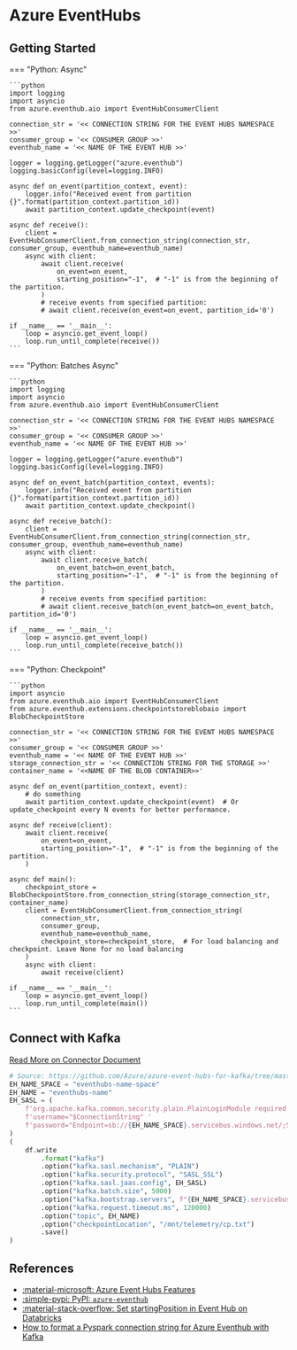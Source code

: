 # Azure EventHubs

## Getting Started

=== "Python: Async"

    ```python
    import logging
    import asyncio
    from azure.eventhub.aio import EventHubConsumerClient

    connection_str = '<< CONNECTION STRING FOR THE EVENT HUBS NAMESPACE >>'
    consumer_group = '<< CONSUMER GROUP >>'
    eventhub_name = '<< NAME OF THE EVENT HUB >>'

    logger = logging.getLogger("azure.eventhub")
    logging.basicConfig(level=logging.INFO)

    async def on_event(partition_context, event):
        logger.info("Received event from partition {}".format(partition_context.partition_id))
        await partition_context.update_checkpoint(event)

    async def receive():
        client = EventHubConsumerClient.from_connection_string(connection_str, consumer_group, eventhub_name=eventhub_name)
        async with client:
            await client.receive(
                on_event=on_event,
                starting_position="-1",  # "-1" is from the beginning of the partition.
            )
            # receive events from specified partition:
            # await client.receive(on_event=on_event, partition_id='0')

    if __name__ == '__main__':
        loop = asyncio.get_event_loop()
        loop.run_until_complete(receive())
    ```

=== "Python: Batches Async"

    ```python
    import logging
    import asyncio
    from azure.eventhub.aio import EventHubConsumerClient

    connection_str = '<< CONNECTION STRING FOR THE EVENT HUBS NAMESPACE >>'
    consumer_group = '<< CONSUMER GROUP >>'
    eventhub_name = '<< NAME OF THE EVENT HUB >>'

    logger = logging.getLogger("azure.eventhub")
    logging.basicConfig(level=logging.INFO)

    async def on_event_batch(partition_context, events):
        logger.info("Received event from partition {}".format(partition_context.partition_id))
        await partition_context.update_checkpoint()

    async def receive_batch():
        client = EventHubConsumerClient.from_connection_string(connection_str, consumer_group, eventhub_name=eventhub_name)
        async with client:
            await client.receive_batch(
                on_event_batch=on_event_batch,
                starting_position="-1",  # "-1" is from the beginning of the partition.
            )
            # receive events from specified partition:
            # await client.receive_batch(on_event_batch=on_event_batch, partition_id='0')

    if __name__ == '__main__':
        loop = asyncio.get_event_loop()
        loop.run_until_complete(receive_batch())
    ```

=== "Python: Checkpoint"

    ```python
    import asyncio
    from azure.eventhub.aio import EventHubConsumerClient
    from azure.eventhub.extensions.checkpointstoreblobaio import BlobCheckpointStore

    connection_str = '<< CONNECTION STRING FOR THE EVENT HUBS NAMESPACE >>'
    consumer_group = '<< CONSUMER GROUP >>'
    eventhub_name = '<< NAME OF THE EVENT HUB >>'
    storage_connection_str = '<< CONNECTION STRING FOR THE STORAGE >>'
    container_name = '<<NAME OF THE BLOB CONTAINER>>'

    async def on_event(partition_context, event):
        # do something
        await partition_context.update_checkpoint(event)  # Or update_checkpoint every N events for better performance.

    async def receive(client):
        await client.receive(
            on_event=on_event,
            starting_position="-1",  # "-1" is from the beginning of the partition.
        )

    async def main():
        checkpoint_store = BlobCheckpointStore.from_connection_string(storage_connection_str, container_name)
        client = EventHubConsumerClient.from_connection_string(
            connection_str,
            consumer_group,
            eventhub_name=eventhub_name,
            checkpoint_store=checkpoint_store,  # For load balancing and checkpoint. Leave None for no load balancing
        )
        async with client:
            await receive(client)

    if __name__ == '__main__':
        loop = asyncio.get_event_loop()
        loop.run_until_complete(main())
    ```

## Connect with Kafka

[Read More on Connector Document](https://github.com/Azure/azure-event-hubs-for-kafka/tree/master/tutorials/spark#running-spark)

```python
# Source: https://github.com/Azure/azure-event-hubs-for-kafka/tree/master/tutorials/spark#running-spark
EH_NAME_SPACE = "eventhubs-name-space"
EH_NAME = "eventhubs-name"
EH_SASL = (
    f'org.apache.kafka.common.security.plain.PlainLoginModule required'
    f'username="$ConnectionString" '
    f'password="Endpoint=sb://{EH_NAME_SPACE}.servicebus.windows.net/;SharedAccessKeyName=RootManageSharedAccessKey;SharedAccessKey=****";'
)
(
    df.write
        .format("kafka")
        .option("kafka.sasl.mechanism", "PLAIN")
        .option("kafka.security.protocol", "SASL_SSL")
        .option("kafka.sasl.jaas.config", EH_SASL)
        .option("kafka.batch.size", 5000)
        .option("kafka.bootstrap.servers", f"{EH_NAME_SPACE}.servicebus.windows.net:9093")
        .option("kafka.request.timeout.ms", 120000)
        .option("topic", EH_NAME)
        .option("checkpointLocation", "/mnt/telemetry/cp.txt")
        .save()
)
```

## References

- [:material-microsoft: Azure Event Hubs Features](https://learn.microsoft.com/en-us/azure/event-hubs/event-hubs-features)
- [:simple-pypi: PyPI: `azure-eventhub`](https://pypi.org/project/azure-eventhub/)
- [:material-stack-overflow: Set startingPosition in Event Hub on Databricks](https://stackoverflow.com/questions/64028177/set-startingposition-in-event-hub-on-databricks)
- [How to format a Pyspark connection string for Azure Eventhub with Kafka](https://stackoverflow.com/questions/57547184/how-to-format-a-pyspark-connection-string-for-azure-eventhub-with-kafka)
